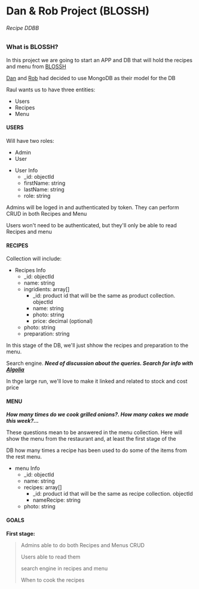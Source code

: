# Dan & Rob Project (BLOSSH)

###### Recipe DDBB

### What is BLOSSH?

In this project we are going to start an APP and DB that will hold the recipes and menu from [BLOSSH](https://www.blossh.com/)

[Dan](https://github.com/dan-dm) and [Rob](https://github.com/naranjito72) had decided to use MongoDB as their model for the DB

Raul wants us to have three entities:

  * Users 
  * Recipes
  * Menu

#### USERS 

Will have two roles: 

  * Admin
  * User

<ul>
  <li>User Info
    <ul>
      <li>_id: objectId</li>
      <li>firstName: string</li>
      <li>lastName: string</li>
      <li>role: string</li>
    </ul>
  </li>
</ul> 

Admins will be loged in and authenticated by token. They can perform CRUD in both Recipes and Menu

Users won't need to be authenticated, but they'll only be able to read Recipes and menu

#### RECIPES

Collection will include:

<ul>
  <li>Recipes Info
    <ul>
      <li>_id: objectId</li>
      <li>name: string</li>
      <li>ingridients: array[]
        <ul>
          <li>_id: product id that will be the same as product collection. objectId</li>
          <li>name: string</li>
          <li>photo: string</li>
          <li>price: decimal (optional)</li>
        </ul>  
      </li>
      <li>photo: string</li>
      <li>preparation: string</li>
    </ul>
  </li>
</ul> 

In this stage of the DB, we'll just shhow the recipes and preparation to the menu. 

Search engine. ___Need of discussion about the queries. Search for info with [*Algolia*](https://www.algolia.com)___

In thge large run, we'll love to make it linked and related to stock and cost price

#### MENU

***How many times do we cook grilled onions?. How many cakes we made this week?...*** 

These questions mean to be answered in the menu collection. Here will show the menu from the restaurant and, at least the first stage of the 

DB how many times a recipe has been used to do some of the items from the rest menu.

<ul>
  <li>menu Info
    <ul>
      <li>_id: objectId</li>
      <li>name: string</li>
      <li>recipes: array[]
        <ul>
          <li>_id: product id that will be the same as recipe collection. objectId</li>
          <li>nameRecipe: string</li>
        </ul>  
      </li>
      <li>photo: string</li>
    </ul>
  </li>
</ul> 

#### GOALS

**First stage:**

> Admins able to do both Recipes and Menus CRUD
>
> Users able to read them
>
> search engine in recipes and menu
>
> When to cook the recipes

